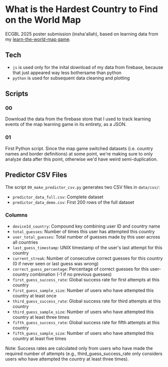 # What is the Hardest Country to Find on the World Map

ECGBL 2025 poster submission (insha'allah), based on learning data from my [learn-the-world-map game](https://github.com/koljapluemer/learn-worldmap).


## Tech

- `js` is used only for the inital download of my data from firebase, because that just appeared way less bothersame than python
- `python` is used for subsequent data cleaning and plotting

## Scripts

### 00

Download the data from the firebase store that I used to track learning events of the map learning game in its entirety, as a JSON.

### 01

First Python script. Since the map game switched datasets (i.e. country names and border definitions) at some point, we're making sure to only analyze data after this point, otherwise we'd have weird semi-duplication.

## Predictor CSV Files

The script `09_make_predictor_csv.py` generates two CSV files in `data/csv/`:
- `predictor_data_full.csv`: Complete dataset
- `predictor_data_demo.csv`: First 200 rows of the full dataset

### Columns

- `deviceId_country`: Compound key combining user ID and country name
- `total_guesses`: Number of times this user has attempted this country
- `user_total_guesses`: Total number of guesses made by this user across all countries
- `last_guess_timestamp`: UNIX timestamp of the user's last attempt for this country
- `current_streak`: Number of consecutive correct guesses for this country (0 if never seen or last guess was wrong)
- `correct_guess_percentage`: Percentage of correct guesses for this user-country combination (-1 if no previous guesses)
- `first_guess_success_rate`: Global success rate for first attempts at this country
- `first_guess_sample_size`: Number of users who have attempted this country at least once
- `third_guess_success_rate`: Global success rate for third attempts at this country
- `third_guess_sample_size`: Number of users who have attempted this country at least three times
- `fifth_guess_success_rate`: Global success rate for fifth attempts at this country
- `fifth_guess_sample_size`: Number of users who have attempted this country at least five times

Note: Success rates are calculated only from users who have made the required number of attempts (e.g., third_guess_success_rate only considers users who have attempted the country at least three times).